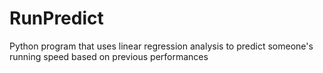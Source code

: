 # RunPredict
Python program that uses linear regression analysis to predict someone's running speed based on previous performances
